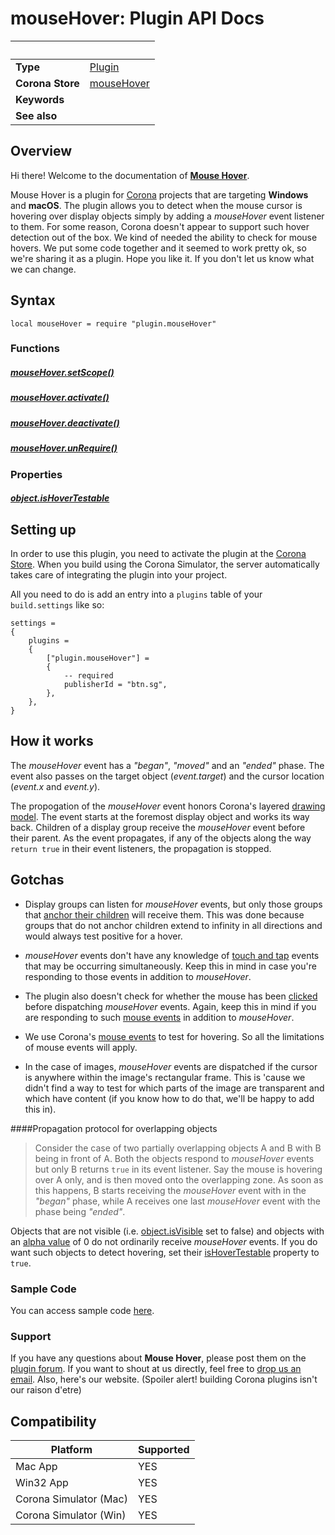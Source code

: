 # mouseHover: Plugin API Docs

|                      | &nbsp; 
| -------------------- | ---------------------------------------------------------------
| __Type__             | [Plugin](https://docs.coronalabs.com/plugin/)
| __Corona Store__     | [mouseHover](http://store.coronalabs.com/plugin/mouseHover)
| __Keywords__         | 
| __See also__         | 

## Overview

Hi there! Welcome to the documentation of [__Mouse Hover__](http://store.coronalabs.com/plugin/mouseHover). 

Mouse Hover is a plugin for [Corona](https://coronalabs.com/products/corona-sdk/) projects that are targeting __Windows__ and __macOS__. The plugin allows you to detect when the mouse cursor is hovering over display objects simply by adding a _mouseHover_ event listener to them. For some reason, Corona doesn't appear to support such hover detection out of the box. We kind of needed the ability to check for mouse hovers. We put some code together and it seemed to work pretty ok, so we're sharing it as a plugin. Hope you like it. If you don't let us know what we can change.

## Syntax

	local mouseHover = require "plugin.mouseHover"

### Functions

##### [mouseHover.setScope()](setScope.markdown)

##### [mouseHover.activate()](activate.markdown)

##### [mouseHover.deactivate()](deactivate.markdown)

##### [mouseHover.unRequire()](unRequire.markdown)


### Properties

##### [object.isHoverTestable](isHoverTestable.markdown)

## Setting up

In order to use this plugin, you need to activate the plugin at the [Corona Store](http://store.coronalabs.com/plugin/mouseHover). When you build using the Corona Simulator, the server automatically takes care of integrating the plugin into your project. 

All you need to do is add an entry into a `plugins` table of your `build.settings` like so:

``````
settings =
{
	plugins =
	{
		["plugin.mouseHover"] =
		{
			-- required
			publisherId = "btn.sg",
		},
	},		
}
``````

## How it works

The *mouseHover* event has a *"began"*, *"moved"* and an *"ended"* phase. The event also passes on the target object (_event.target_) and the cursor location (_event.x_ and _event.y_).

The propogation of the _mouseHover_ event honors Corona's layered [drawing model](https://docs.coronalabs.com/guide/graphics/group.html#drawmodel). The event starts at the foremost display object and works its way back. Children of a display group receive the _mouseHover_ event before their parent. As the event propagates, if any of the objects along the way `return true` in their event listeners, the propagation is stopped.



## Gotchas

* Display groups can listen for *mouseHover* events, but only those groups that [anchor their children](https://docs.coronalabs.com/api/type/GroupObject/anchorChildren.html) will receive them. This was done because groups that do not anchor children extend to infinity in all directions and would always test positive for a hover.

* _mouseHover_ events don't have any knowledge of [touch and tap](https://docs.coronalabs.com/guide/events/touchMultitouch/index.html) events that may be occurring simultaneously. Keep this in mind in case you're responding to those events in addition to _mouseHover_.

* The plugin also doesn't check for whether the mouse has been [clicked](https://docs.coronalabs.com/api/event/mouse/isPrimaryButtonDown.html) before dispatching _mouseHover_ events. Again, keep this in mind if you are responding to such [mouse events](https://docs.coronalabs.com/api/event/mouse/index.html) in addition to _mouseHover_.

* We use Corona's [mouse events](https://docs.coronalabs.com/api/event/mouse/index.html) to test for hovering. So all the limitations of mouse events will apply.

* In the case of images, _mouseHover_ events are dispatched if the cursor is anywhere within the image's rectangular frame. This is 'cause we didn't find a way to test for which parts of the image are transparent and which have content (if you know how to do that, we'll be happy to add this in).



####Propagation protocol for overlapping objects

>Consider the case of two partially overlapping objects A and B with B being in front of A. Both the objects respond to _mouseHover_ events but only B returns `true` in its event listener. Say the mouse is hovering over A only, and is then moved onto the overlapping zone. As soon as this happens, B starts receiving the _mouseHover_ event with in the _"began"_ phase, while A receives one last _mouseHover_ event with the phase being _"ended"_. 

Objects that are not visible (i.e. [object.isVisible](https://docs.coronalabs.com/api/type/DisplayObject/isVisible.html) set to false) and objects with an [alpha value](https://docs.coronalabs.com/api/type/DisplayObject/alpha.html) of 0 do not ordinarily receive *mouseHover* events. If you do want such objects to detect hovering, set their [isHoverTestable](isHoverTestable.markdown) property to `true`.



### Sample Code

You can access sample code [here](SAMPLE_CODE_URL).

### Support

If you have any questions about __Mouse Hover__, please post them on the [plugin forum](http://btn.sg). If you want to shout at us directly, feel free to [drop us an email](mailto://info@btn.sg). Also, here's our website. (Spoiler alert! building Corona plugins isn't our raison d'etre) 


## Compatibility

| Platform                     | Supported
| ---------------------------- | ---------------------------- 
| Mac App                      | YES
| Win32 App                    | YES
| Corona Simulator (Mac)       | YES
| Corona Simulator (Win)       | YES

